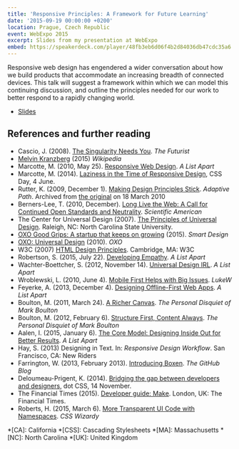 ```yaml
---
title: 'Responsive Principles: A Framework for Future Learning'
date: '2015-09-19 00:00:00 +0200'
location: Prague, Czech Republic
event: WebExpo 2015
excerpt: Slides from my presentation at WebExpo
embed: https://speakerdeck.com/player/48fb3eb6d06f4b2d84036db47cdc35a6
---
```

Responsive web design has engendered a wider conversation about how we build products that accommodate an increasing breadth of connected devices. This talk will suggest a framework within which we can model this continuing discussion, and outline the principles needed for our work to better respond to a rapidly changing world.

  * [Slides](https://speakerdeck.com/paulrobertlloyd/responsive-principles-webexpo)

## References and further reading

  * Cascio, J. (2008). [The Singularity Needs You](http://www.wfs.org/node/840). <cite>The Futurist</cite>
  * [Melvin Kranzberg](https://en.wikipedia.org/wiki/Melvin_Kranzberg) (2015) <cite>Wikipedia</cite>
  * Marcotte, M. (2010, May 25). [Responsive Web Design](http://alistapart.com/article/responsive-web-design). <cite>A List Apart</cite>
  * Marcotte, M. (2014). [Laziness in the Time of Responsive Design](https://vimeo.com/channels/cssday/106869929), CSS Day, 4 June.
  * Rutter, K. (2009, December 1). [Making Design Principles Stick](http://web.archive.org/web/20100318024044/http://www.adaptivepath.com/ideas/essays/archives/001123.php). <cite>Adaptive Path</cite>. Archived from [the original](http://www.adaptivepath.com/ideas/essays/archives/001123.php) on <time datetime="2002-02-15">18 March 2010</time>
  * Berners-Lee, T. (2010, December). [Long Live the Web: A Call for Continued Open Standards and Neutrality](http://www.scientificamerican.com/article/long-live-the-web/). <cite>Scientific American</cite>
  * The Center for Universal Design (2007). [The Principles of Universal Design](http://ncsu.edu/ncsu/design/cud/about_ud/udprinciplestext.htm). Raleigh, NC: North Carolina State University.
  * [OXO Good Grips: A startup that keeps on growing](http://smartdesignworldwide.com/work/oxo-good-grips/) (2015). <cite>Smart Design</cite>
  * [OXO: Universal Design](http://www.oxo.com/UniversalDesign.aspx) (2010). <cite>OXO</cite>
  * W3C (2007) [HTML Design Principles](http://w3.org/TR/html-design-principles/). Cambridge, MA: W3C
  * Robertson, S. (2015, July 22). [Developing Empathy](alistapart.com/blog/post/developing-empathy). <cite>A List Apart</cite>
  * Wachter-Boettcher, S. (2012, November 14). [Universal Design IRL](http://alistapart.com/article/universal-design-irl). <cite>A List Apart</cite>
  * Wroblewski, L. (2010, June 4). [Mobile First Helps with Big Issues](http://www.lukew.com/ff/entry.asp?1117). <cite>LukeW</cite>
  * Feyerke, A. (2013, December 4). [Designing Offline-First Web Apps](http://alistapart.com/blog/post/practicing-empathy-with-teams). <cite>A List Apart</cite>
  * Boulton, M. (2011, March 24). [A Richer Canvas](http://www.markboulton.co.uk/journal/a-richer-canvas). <cite>The Personal Disquiet of Mark Boulton</cite>
  * Boulton, M. (2012, February 6). [Structure First, Content Always](http://www.markboulton.co.uk/journal/structure-first-content-always). <cite>The Personal Disquiet of Mark Boulton</cite>
  * Aalen, I. (2015, January 6). [The Core Model: Designing Inside Out for Better Results](http://alistapart.com/article/universal-design-irl). <cite>A List Apart</cite>
  * Hay, S. (2013) Designing in Text. In: <cite>Responsive Design Workflow</cite>. San Francisco, CA: New Riders
  * Farrington, W. (2013, February 2013). [Introducing Boxen](https://github.com/blog/1345-introducing-boxen). <cite>The GitHub Blog</cite>
  * Deloumeau-Prigent, K. (2014). [Bridging the gap between developers and designers](https://www.youtube.com/video/ciG-A_1FyVg), dot CSS, 14 November.
  * The Financial Times (2015). [Developer guide: Make](http://financial-times.github.io/next/docs/developer-guide/). London, UK: The Financial Times.
  * Roberts, H. (2015, March 6). [More Transparent UI Code with Namespaces](http://csswizardry.com/2015/03/more-transparent-ui-code-with-namespaces/). <cite>CSS Wizardy</cite>

*[CA]: California
*[CSS]: Cascading Stylesheets
*[MA]: Massachusetts
*[NC]: North Carolina
*[UK]: United Kingdom
